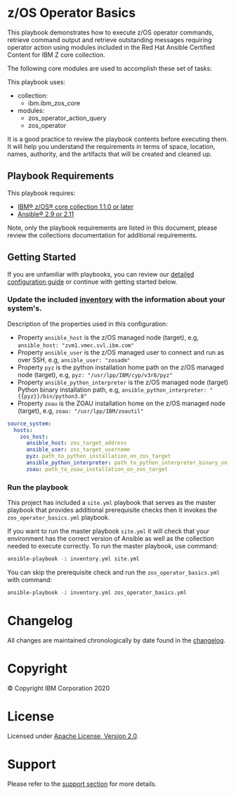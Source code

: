 # z/OS Operator Basics
This playbook demonstrates how to execute z/OS operator commands,
retrieve command output and retrieve outstanding messages requiring operator
action using modules included in the Red Hat Ansible Certified Content for
IBM Z core collection.

The following core modules are used to accomplish these set of tasks:

This playbook uses:
  - collection:
    - ibm.ibm_zos_core
  - modules:
    - zos_operator_action_query
    - zos_operator

It is a good practice to review the playbook contents before executing
them. It will help you understand the requirements in terms of space, location,
names, authority, and the artifacts that will be created and cleaned up.

## Playbook Requirements
This playbook requires:

- [IBM® z/OS® core collection 1.1.0 or later](https://galaxy.ansible.com/ibm/ibm_zos_core)
- [Ansible® 2.9 or 2.11](https://docs.ansible.com/ansible/latest/installation_guide/intro_installation.html)

Note, only the playbook requirements are listed in this document, please review
the collections documentation for additional requirements.

## Getting Started
If you are unfamiliar with playbooks, you can review our
[detailed configuration guide](../../../docs/share/configuration_guide.md) or
continue with getting started below.

### Update the included [inventory](inventory) with the information about your system's.
Description of the properties used in this configuration:
* Property `ansible_host` is the z/OS managed node (target), e.g, `ansible_host: "zvm1.vmec.svl.ibm.com"`
* Property `ansible_user` is the z/OS managed user to connect and run as over SSH,  e.g, `ansible_user: "zosadm"`
* Property `pyz` is the python installation home path on the z/OS managed node (target), e.g, `pyz: "/usr/lpp/IBM/cyp/v3r8/pyz"`
* Property `ansible_python_interpreter` is the z/OS managed node (target) Python binary installation path,
  e.g, `ansible_python_interpreter: "{{pyz}}/bin/python3.8"`
* Property `zoau` is the ZOAU installation home on the z/OS managed node (target), e.g, `zoau: "/usr/lpp/IBM/zoautil"`

```yaml
source_system:
  hosts:
    zos_host:
      ansible_host: zos_target_address
      ansible_user: zos_target_username
      pyz: path_to_python_installation_on_zos_target
      ansible_python_interpreter: path_to_python_interpreter_binary_on_zos_target
      zoau: path_to_zoau_installation_on_zos_target
```

### Run the playbook
This project has included a `site.yml` playbook that serves as the master playbook
that provides additional prerequisite checks then it invokes the `zos_operator_basics.yml`
playbook.

If you want to run the master playbook `site.yml` it will check that your environment
has the correct version of Ansible as well as the collection needed to execute
correctly. To run the master playbook, use command:

```bash
ansible-playbook -i inventory.yml site.yml
```

You can skip the prerequisite check and run the `zos_operator_basics.yml` with
command:

```bash
ansible-playbook -i inventory.yml zos_operator_basics.yml
```

# Changelog
All changes are maintained chronologically by date found in the
[changelog](changelog.yml).

# Copyright
© Copyright IBM Corporation 2020

# License
Licensed under [Apache License,
Version 2.0](https://opensource.org/licenses/Apache-2.0).

# Support
Please refer to the [support section](../../../README.md#support) for more
details.

